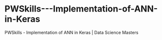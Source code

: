 # PWSkills---Implementation-of-ANN-in-Keras
PWSkills - Implementation of ANN in Keras | Data Science Masters
